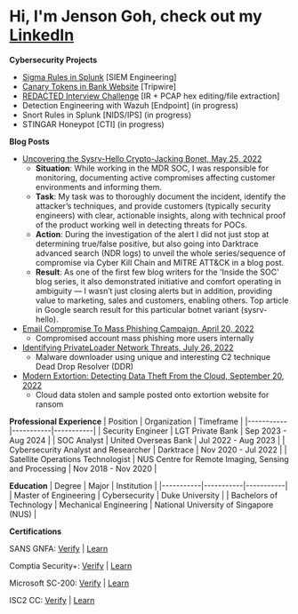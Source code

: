 # Hi, I'm Jenson Goh, check out my  [LinkedIn](https://www.linkedin.com/in/jenson-goh-sc/)

**Cybersecurity Projects**



- [Sigma Rules in Splunk](https://github.com/revo23/Sigma-Rules-in-Splunk/blob/main/README.md)  [SIEM Engineering]
- [Canary Tokens in Bank Website](https://github.com/revo23/Canary-Tokens-in-Bank-Website)  [Tripwire]
- [REDACTED Interview Challenge](https://github.com/revo23/LSEG-Interview-Challenge)  [IR + PCAP hex editing/file extraction]
- Detection Engineering with Wazuh [Endpoint] (in progress)
- Snort Rules in Splunk [NIDS/IPS] (in progress)
- STINGAR Honeypot [CTI] (in progress)

**Blog Posts**
- [Uncovering the Sysrv-Hello Crypto-Jacking Bonet, May 25, 2022](https://www.darktrace.com/blog/worm-like-propagation-of-sysrv-hello-crypto-jacking-botnet)
  - **Situation**: While working in the MDR SOC, I was responsible for monitoring, documenting active compromises affecting customer environments and informing them.
  - **Task**: My task was to thoroughly document the incident, identify the attacker’s techniques, and provide customers (typically security engineers) with clear, actionable insights, along with technical proof of the product working well in detecting threats for POCs.
  - **Action**: During the investigation of the alert I did not just stop at determining true/false positive, but also going into Darktrace advanced search (NDR logs) to unveil the whole series/sequence of compromise via Cyber Kill Chain and MITRE ATT&CK in a blog post.
  - **Result**: As one of the first few blog writers for the 'Inside the SOC' blog series, it also demonstrated initiative and comfort operating in ambiguity — I wasn’t just closing alerts but in addition, providing value to marketing, sales and customers, enabling others. Top article in Google search result for this particular botnet variant (sysrv-hello).
- [Email Compromise To Mass Phishing Campaign, April 20, 2022](https://www.darktrace.com/blog/business-email-compromise-to-mass-phishing-campaign-attack-analysis)
  - Compromised account mass phishing more users internally
- [Identifying PrivateLoader Network Threats, July 26, 2022](https://www.darktrace.com/blog/privateloader-network-based-indicators-of-compromise)
  - Malware downloader using unique and interesting C2 technique Dead Drop Resolver (DDR)
- [Modern Extortion: Detecting Data Theft From the Cloud, September 20, 2022](https://www.darktrace.com/blog/modern-extortion-detecting-data-theft-from-the-cloud)
  - Cloud data stolen and sample posted onto extortion website for ransom

**Professional Experience**
| Position | Organization | Timeframe |
|-----------|-----------|-----------|
| Security Engineer | LGT Private Bank | Sep 2023 - Aug 2024 |
| SOC Analyst | United Overseas Bank | Jul 2022 - Aug 2023 |
| Cybersecurity Analyst and Researcher | Darktrace | Nov 2020 - Jul 2022 |
| Satellite Operations Technologist | NUS Centre for Remote Imaging, Sensing and Processing | Nov 2018 - Nov 2020 |

**Education**
| Degree | Major | Institution |
|-----------|-----------|-----------|
| Master of Engineering | Cybersecurity | Duke University |
| Bachelors of Technology | Mechanical Engineering | National University of Singapore (NUS) |

**Certifications**

SANS 
GNFA: [Verify](https://www.credly.com/badges/166561db-4cc6-4279-9543-3afd33ac5079/public_url) | [Learn](https://www.sans.org/cyber-security-courses/advanced-network-forensics-threat-hunting-incident-response)

Comptia
Security+: [Verify](https://www.credly.com/badges/3d2af7ef-6d6f-49e4-b3ad-c5b37592c2fb/public_url) | [Learn](https://www.comptia.org/en-us/certifications/security/) 

Microsoft
SC-200: [Verify](https://learn.microsoft.com/api/credentials/share/en-us/ShuhChinGoh-7150/1E73FE56A0F58410?sharingId=BFA089227E0280D6) | [Learn](https://learn.microsoft.com/en-us/credentials/certifications/security-operations-analyst/?practice-assessment-type=certification)

ISC2
CC: [Verify](https://www.credly.com/badges/e5ebb1da-988b-4b55-9134-0c8e221e1b88/public_url) | [Learn](https://www.isc2.org/certifications/cc) 















